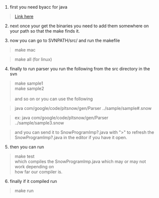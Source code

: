 1. first you need byacc for java
> <a href='http://byaccj.sourceforge.net/#download'>Link here</a>

2. next once your get the binaries you need to add them somewhere on your path so that the make finds it.

3. now you can go to SVNPATH/src/ and run the makefile
> make mac<br>
<blockquote>make all (for linux)</blockquote>

4. finally to run parser you run the following from the src directory in the svn<br>
<blockquote>make sample1<br>
make sample2<br><br>
and so on or you can use the following<br></blockquote>

<blockquote>java com/google/code/pltsnow/gen/Parser ../sample/sample#.snow</blockquote>

<blockquote>ex: java com/google/code/pltsnow/gen/Parser ../sample/sample3.snow</blockquote>

<blockquote>and you can send it to SnowProgramImp?.java with ">" to refresh the SnowProgramImp?.java in the editor if you have it open.</blockquote>

5. then you can run <br>
<blockquote>make test<br>
which compiles the SnowProgramImp.java which may or may not work depending on<br>
how far our compiler is.</blockquote>

6.	finally if it compiled run<br>
<blockquote>make run